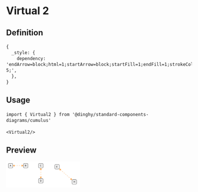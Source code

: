 # Virtual 2

## Definition

```
{
  _style: { 
    dependency: 'endArrow=block;html=1;startArrow=block;startFill=1;endFill=1;strokeColor=#FB9F41;dashed=1;dashPattern=5 5;',
  },
}
```

## Usage

```
import { Virtual2 } from '@dinghy/standard-components-diagrams/cumulus'

<Virtual2/>
```

## Preview

<img src="./virtual-2.png" width="200"/>

